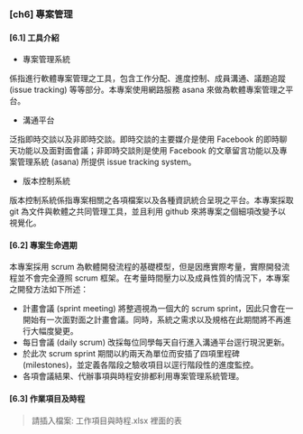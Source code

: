 
### [ch6] 專案管理

#### [6.1] 工具介紹

  * 專案管理系統
  
  係指進行軟體專案管理之工具，包含工作分配、進度控制、成員溝通、議題追蹤 (issue tracking) 等等部分。本專案使用網路服務 asana 來做為軟體專案管理之平台。

  * 溝通平台

泛指即時交談以及非即時交談。即時交談的主要媒介是使用 Facebook 的即時聊天功能以及面對面會議；非即時交談則是使用 Facebook 的文章留言功能以及專案管理系統 (asana) 所提供 issue tracking system。

  * 版本控制系統

版本控制系統係指專案相關之各項檔案以及各種資訊統合呈現之平台。本專案採取 git 為文件與軟體之共同管理工具，並且利用 github 來將專案之個細項改變予以視覺化。

#### [6.2] 專案生命週期

本專案採用 scrum 為軟體開發流程的基礎模型，但是因應實際考量，實際開發流程並不會完全遵照 scrum 框架。在考量時間壓力以及成員性質的情況下，本專案之開發方法如下所述：

  * 計畫會議 (sprint  meeting) 將整週視為一個大的 scrum sprint，因此只會在一開始有一次面對面之計畫會議。同時，系統之需求以及規格在此期間將不再進行大幅度變更。
  * 每日會議 (daily scrum) 改採每位同學每天自行進入溝通平台逕行現況更新。
  * 於此次 scrum sprint 期間以約兩天為單位而安插了四項里程碑 (milestones)，並定義各階段之驗收項目以逕行階段性的進度監控。
  * 各項會議結果、代辦事項與時程安排都利用專案管理系統管理。

#### [6.3] 作業項目及時程

> 請插入檔案: 工作項目與時程.xlsx 裡面的表


 